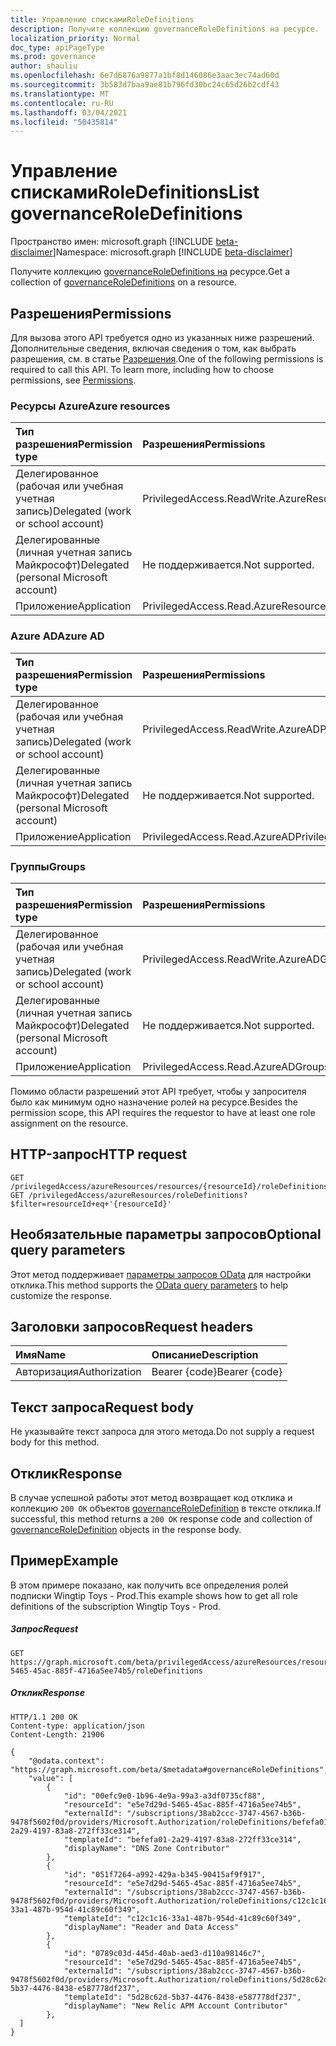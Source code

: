 ```yaml
---
title: Управление спискамиRoleDefinitions
description: Получите коллекцию governanceRoleDefinitions на ресурсе.
localization_priority: Normal
doc_type: apiPageType
ms.prod: governance
author: shauliu
ms.openlocfilehash: 6e7d6876a9877a1bf8d146086e3aac3ec74ad60d
ms.sourcegitcommit: 3b583d7baa9ae81b796fd30bc24c65d26b2cdf43
ms.translationtype: MT
ms.contentlocale: ru-RU
ms.lasthandoff: 03/04/2021
ms.locfileid: "50435814"
---
```

# <a name="list-governanceroledefinitions"></a><span data-ttu-id="63ad6-103">Управление спискамиRoleDefinitions</span><span class="sxs-lookup"><span data-stu-id="63ad6-103">List governanceRoleDefinitions</span></span>

<span data-ttu-id="63ad6-104">Пространство имен: microsoft.graph [!INCLUDE [beta-disclaimer](../../includes/beta-disclaimer.md)]</span><span class="sxs-lookup"><span data-stu-id="63ad6-104">Namespace: microsoft.graph [!INCLUDE [beta-disclaimer](../../includes/beta-disclaimer.md)]</span></span>

<span data-ttu-id="63ad6-105">Получите коллекцию [governanceRoleDefinitions на](../resources/governanceroledefinition.md) ресурсе.</span><span class="sxs-lookup"><span data-stu-id="63ad6-105">Get a collection of [governanceRoleDefinitions](../resources/governanceroledefinition.md) on a resource.</span></span>

## <a name="permissions"></a><span data-ttu-id="63ad6-106">Разрешения</span><span class="sxs-lookup"><span data-stu-id="63ad6-106">Permissions</span></span>
<span data-ttu-id="63ad6-p101">Для вызова этого API требуется одно из указанных ниже разрешений. Дополнительные сведения, включая сведения о том, как выбрать разрешения, см. в статье [Разрешения](/graph/permissions-reference#privileged-access-permissions).</span><span class="sxs-lookup"><span data-stu-id="63ad6-p101">One of the following permissions is required to call this API. To learn more, including how to choose permissions, see [Permissions](/graph/permissions-reference#privileged-access-permissions).</span></span>

### <a name="azure-resources"></a><span data-ttu-id="63ad6-109">Ресурсы Azure</span><span class="sxs-lookup"><span data-stu-id="63ad6-109">Azure resources</span></span>

| <span data-ttu-id="63ad6-110">Тип разрешения</span><span class="sxs-lookup"><span data-stu-id="63ad6-110">Permission type</span></span> | <span data-ttu-id="63ad6-111">Разрешения</span><span class="sxs-lookup"><span data-stu-id="63ad6-111">Permissions</span></span> |
|:--------------- |:----------- |
| <span data-ttu-id="63ad6-112">Делегированное (рабочая или учебная учетная запись)</span><span class="sxs-lookup"><span data-stu-id="63ad6-112">Delegated (work or school account)</span></span> | <span data-ttu-id="63ad6-113">PrivilegedAccess.ReadWrite.AzureResources</span><span class="sxs-lookup"><span data-stu-id="63ad6-113">PrivilegedAccess.ReadWrite.AzureResources</span></span> |
| <span data-ttu-id="63ad6-114">Делегированные (личная учетная запись Майкрософт)</span><span class="sxs-lookup"><span data-stu-id="63ad6-114">Delegated (personal Microsoft account)</span></span> | <span data-ttu-id="63ad6-115">Не поддерживается.</span><span class="sxs-lookup"><span data-stu-id="63ad6-115">Not supported.</span></span> |
| <span data-ttu-id="63ad6-116">Приложение</span><span class="sxs-lookup"><span data-stu-id="63ad6-116">Application</span></span> | <span data-ttu-id="63ad6-117">PrivilegedAccess.Read.AzureResources</span><span class="sxs-lookup"><span data-stu-id="63ad6-117">PrivilegedAccess.Read.AzureResources</span></span> |

### <a name="azure-ad"></a><span data-ttu-id="63ad6-118">Azure AD</span><span class="sxs-lookup"><span data-stu-id="63ad6-118">Azure AD</span></span>

| <span data-ttu-id="63ad6-119">Тип разрешения</span><span class="sxs-lookup"><span data-stu-id="63ad6-119">Permission type</span></span> | <span data-ttu-id="63ad6-120">Разрешения</span><span class="sxs-lookup"><span data-stu-id="63ad6-120">Permissions</span></span> |
|:--------------- |:----------- |
| <span data-ttu-id="63ad6-121">Делегированное (рабочая или учебная учетная запись)</span><span class="sxs-lookup"><span data-stu-id="63ad6-121">Delegated (work or school account)</span></span> | <span data-ttu-id="63ad6-122">PrivilegedAccess.ReadWrite.AzureAD</span><span class="sxs-lookup"><span data-stu-id="63ad6-122">PrivilegedAccess.ReadWrite.AzureAD</span></span> |
| <span data-ttu-id="63ad6-123">Делегированные (личная учетная запись Майкрософт)</span><span class="sxs-lookup"><span data-stu-id="63ad6-123">Delegated (personal Microsoft account)</span></span> | <span data-ttu-id="63ad6-124">Не поддерживается.</span><span class="sxs-lookup"><span data-stu-id="63ad6-124">Not supported.</span></span> |
| <span data-ttu-id="63ad6-125">Приложение</span><span class="sxs-lookup"><span data-stu-id="63ad6-125">Application</span></span> | <span data-ttu-id="63ad6-126">PrivilegedAccess.Read.AzureAD</span><span class="sxs-lookup"><span data-stu-id="63ad6-126">PrivilegedAccess.Read.AzureAD</span></span> |

### <a name="groups"></a><span data-ttu-id="63ad6-127">Группы</span><span class="sxs-lookup"><span data-stu-id="63ad6-127">Groups</span></span>

|<span data-ttu-id="63ad6-128">Тип разрешения</span><span class="sxs-lookup"><span data-stu-id="63ad6-128">Permission type</span></span> | <span data-ttu-id="63ad6-129">Разрешения</span><span class="sxs-lookup"><span data-stu-id="63ad6-129">Permissions</span></span> |
|:-------------- |:----------- |
| <span data-ttu-id="63ad6-130">Делегированное (рабочая или учебная учетная запись)</span><span class="sxs-lookup"><span data-stu-id="63ad6-130">Delegated (work or school account)</span></span> | <span data-ttu-id="63ad6-131">PrivilegedAccess.ReadWrite.AzureADGroups</span><span class="sxs-lookup"><span data-stu-id="63ad6-131">PrivilegedAccess.ReadWrite.AzureADGroups</span></span> |
| <span data-ttu-id="63ad6-132">Делегированные (личная учетная запись Майкрософт)</span><span class="sxs-lookup"><span data-stu-id="63ad6-132">Delegated (personal Microsoft account)</span></span> | <span data-ttu-id="63ad6-133">Не поддерживается.</span><span class="sxs-lookup"><span data-stu-id="63ad6-133">Not supported.</span></span> |
| <span data-ttu-id="63ad6-134">Приложение</span><span class="sxs-lookup"><span data-stu-id="63ad6-134">Application</span></span> | <span data-ttu-id="63ad6-135">PrivilegedAccess.Read.AzureADGroups</span><span class="sxs-lookup"><span data-stu-id="63ad6-135">PrivilegedAccess.Read.AzureADGroups</span></span> |

<span data-ttu-id="63ad6-136">Помимо области разрешений этот API требует, чтобы у запросителя было как минимум одно назначение ролей на ресурсе.</span><span class="sxs-lookup"><span data-stu-id="63ad6-136">Besides the permission scope, this API requires the requestor to have at least one role assignment on the resource.</span></span>

## <a name="http-request"></a><span data-ttu-id="63ad6-137">HTTP-запрос</span><span class="sxs-lookup"><span data-stu-id="63ad6-137">HTTP request</span></span>
<!-- { "blockType": "ignored" } -->
```http
GET /privilegedAccess/azureResources/resources/{resourceId}/roleDefinitions
GET /privilegedAccess/azureResources/roleDefinitions?$filter=resourceId+eq+'{resourceId}'
```
## <a name="optional-query-parameters"></a><span data-ttu-id="63ad6-138">Необязательные параметры запросов</span><span class="sxs-lookup"><span data-stu-id="63ad6-138">Optional query parameters</span></span>
<span data-ttu-id="63ad6-139">Этот метод поддерживает [параметры запросов OData](/graph/query-parameters) для настройки отклика.</span><span class="sxs-lookup"><span data-stu-id="63ad6-139">This method supports the [OData query parameters](/graph/query-parameters) to help customize the response.</span></span>

## <a name="request-headers"></a><span data-ttu-id="63ad6-140">Заголовки запросов</span><span class="sxs-lookup"><span data-stu-id="63ad6-140">Request headers</span></span>
| <span data-ttu-id="63ad6-141">Имя</span><span class="sxs-lookup"><span data-stu-id="63ad6-141">Name</span></span>      |<span data-ttu-id="63ad6-142">Описание</span><span class="sxs-lookup"><span data-stu-id="63ad6-142">Description</span></span>|
|:----------|:----------|
| <span data-ttu-id="63ad6-143">Авторизация</span><span class="sxs-lookup"><span data-stu-id="63ad6-143">Authorization</span></span>  | <span data-ttu-id="63ad6-144">Bearer {code}</span><span class="sxs-lookup"><span data-stu-id="63ad6-144">Bearer {code}</span></span>|

## <a name="request-body"></a><span data-ttu-id="63ad6-145">Текст запроса</span><span class="sxs-lookup"><span data-stu-id="63ad6-145">Request body</span></span>
<span data-ttu-id="63ad6-146">Не указывайте текст запроса для этого метода.</span><span class="sxs-lookup"><span data-stu-id="63ad6-146">Do not supply a request body for this method.</span></span>
## <a name="response"></a><span data-ttu-id="63ad6-147">Отклик</span><span class="sxs-lookup"><span data-stu-id="63ad6-147">Response</span></span>
<span data-ttu-id="63ad6-148">В случае успешной работы этот метод возвращает код отклика и коллекцию `200 OK` объектов [governanceRoleDefinition](../resources/governanceroledefinition.md) в тексте отклика.</span><span class="sxs-lookup"><span data-stu-id="63ad6-148">If successful, this method returns a `200 OK` response code and collection of [governanceRoleDefinition](../resources/governanceroledefinition.md) objects in the response body.</span></span>
## <a name="example"></a><span data-ttu-id="63ad6-149">Пример</span><span class="sxs-lookup"><span data-stu-id="63ad6-149">Example</span></span>
<!-- {
  "blockType": "request",
  "name": "get_governanceroledefinitions"
}-->
<span data-ttu-id="63ad6-150">В этом примере показано, как получить все определения ролей подписки Wingtip Toys - Prod.</span><span class="sxs-lookup"><span data-stu-id="63ad6-150">This example shows how to get all role definitions of the subscription Wingtip Toys - Prod.</span></span>
##### <a name="request"></a><span data-ttu-id="63ad6-151">Запрос</span><span class="sxs-lookup"><span data-stu-id="63ad6-151">Request</span></span>
```http
GET https://graph.microsoft.com/beta/privilegedAccess/azureResources/resources/e5e7d29d-5465-45ac-885f-4716a5ee74b5/roleDefinitions  
```
##### <a name="response"></a><span data-ttu-id="63ad6-152">Отклик</span><span class="sxs-lookup"><span data-stu-id="63ad6-152">Response</span></span>
<!-- {
  "blockType": "response",
  "truncated": true,
  "@odata.type": "microsoft.graph.governanceRoleDefinition",
  "isCollection": true
} -->
```http
HTTP/1.1 200 OK
Content-type: application/json
Content-Length: 21906

{
    "@odata.context": "https://graph.microsoft.com/beta/$metadata#governanceRoleDefinitions",
    "value": [
        {
            "id": "00efc9e0-1b96-4e9a-99a3-a3df0735cf88",
            "resourceId": "e5e7d29d-5465-45ac-885f-4716a5ee74b5",
            "externalId": "/subscriptions/38ab2ccc-3747-4567-b36b-9478f5602f0d/providers/Microsoft.Authorization/roleDefinitions/befefa01-2a29-4197-83a8-272ff33ce314",
            "templateId": "befefa01-2a29-4197-83a8-272ff33ce314",
            "displayName": "DNS Zone Contributor"
        },
        {
            "id": "051f7264-a992-429a-b345-90415af9f917",
            "resourceId": "e5e7d29d-5465-45ac-885f-4716a5ee74b5",
            "externalId": "/subscriptions/38ab2ccc-3747-4567-b36b-9478f5602f0d/providers/Microsoft.Authorization/roleDefinitions/c12c1c16-33a1-487b-954d-41c89c60f349",
            "templateId": "c12c1c16-33a1-487b-954d-41c89c60f349",
            "displayName": "Reader and Data Access"
        },
        {
            "id": "0789c03d-445d-40ab-aed3-d110a98146c7",
            "resourceId": "e5e7d29d-5465-45ac-885f-4716a5ee74b5",
            "externalId": "/subscriptions/38ab2ccc-3747-4567-b36b-9478f5602f0d/providers/Microsoft.Authorization/roleDefinitions/5d28c62d-5b37-4476-8438-e587778df237",
            "templateId": "5d28c62d-5b37-4476-8438-e587778df237",
            "displayName": "New Relic APM Account Contributor"
        },
  ]
}
```


<!-- uuid: 8fcb5dbc-d5aa-4681-8e31-b001d5168d79
2015-10-25 14:57:30 UTC -->
<!--
{
  "type": "#page.annotation",
  "description": "List governanceRoleDefinitions",
  "keywords": "",
  "section": "documentation",
  "tocPath": "",
  "suppressions": []
}
-->


